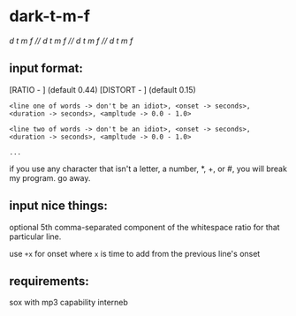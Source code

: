 dark-t-m-f
==========

*d t m f // d t m f // d t m f // d t m f*

## input format:

[RATIO - <WHITESPACE TO SOUND RATIO>] (default 0.44)
[DISTORT - <LEVEL OF DISTORTION TO APPLY>] (default 0.15)

`<line one of words -> don't be an idiot>, <onset -> seconds>, <duration -> seconds>, <ampltude -> 0.0 - 1.0>`

`<line two of words -> don't be an idiot>, <onset -> seconds>, <duration -> seconds>, <ampltude -> 0.0 - 1.0>`

`...`

if you use any character that isn't a letter, a number, *, +, or #, you will
break my program. go away.

## input nice things:

optional 5th comma-separated component of the whitespace ratio for that
particular line.

use `+x` for onset where `x` is time to add from the previous line's onset


## requirements:

sox with mp3 capability
interneb
